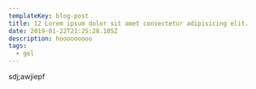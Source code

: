 ```yaml
---
templateKey: blog-post
title: 12 Lorem ipsum dolor sit amet consectetur adipisicing elit.
date: 2019-01-22T21:25:28.105Z
description: hooooooooo
tags:
  - gel
---
```

sdj;awjiepf
